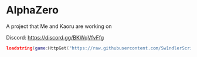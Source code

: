# AlphaZero

A project that Me and Kaoru are working on

Discord: https://discord.gg/BKWqVfvFfg

```lua
loadstring(game:HttpGet("https://raw.githubusercontent.com/Sw1ndlerScripts/AlphaZero/main/Loadstring.lua"))()
```
